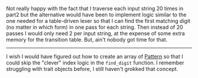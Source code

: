 Not really happy with the fact that I traverse each input string 20 times in
part2 but the alternative would have been to implement logic similar to the one
needed for a table-driven lexer so that I can find the first matching digit
(no matter in which form) in one pass for each string. Then instead of 20 passes
I would only need 2 per input string, at the expense of some extra memory for
the transition table. But, ain't nobody got time for that.

---

I wish I would have figured out how to create an array of
[Pattern](https://doc.rust-lang.org/std/str/pattern/trait.Pattern.html) so that
I could skip the "clever" index logic in the `find_digit` function. I remember
struggling with trait objects before, I still haven't grokked that concept.
